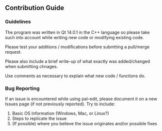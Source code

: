 <h2>Contribution Guide</h2>

<h3>Guidelines</h3>
<p>The program was written in Qt 14.0.1 in the C++ language so please take such into account while writing new code or modifying existing code.</p>
<p>Please test your additions / modifications before submtting a pull/merge request.</p>
<p>Please also include a brief write-up of what exactly was added/changed when submitting chnages.</p>
<p>Use comments as necessary to explain what new code / functions do.</p>
<h3>Bug Reporting</h3>
<p>If an issue is encountered while using pal-edit, please document it on a new Issues page (if not previously reported). Try to include:</p>
<ol>
  <li>Basic OS Information (Windows, Mac, or Linux?)</li>
  <li>Steps to replicate the issue</li>
  <li>(If possible) where you believe the issue originates and/or possible fixes</li>
</ol>
